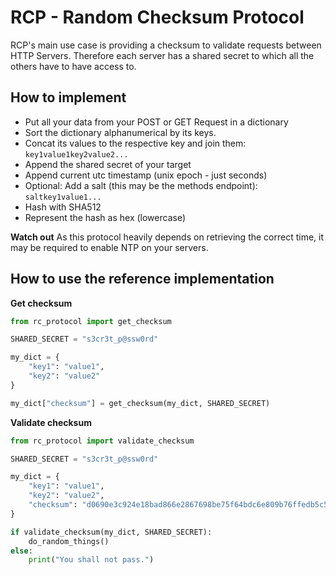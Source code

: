 # RCP - Random Checksum Protocol

RCP's main use case is providing a checksum to validate requests between HTTP Servers. Therefore each server has a shared secret to which all the others have to have access to.

## How to implement
- Put all your data from your POST or GET Request in a dictionary 
- Sort the dictionary alphanumerical by its keys.
- Concat its values to the respective key and join them: `key1value1key2value2...`
- Append the shared secret of your target
- Append current utc timestamp (unix epoch - just seconds)
- Optional: Add a salt (this may be the methods endpoint): `saltkey1value1...`
- Hash with SHA512
- Represent the hash as hex (lowercase)


**Watch out**
As this protocol heavily depends on retrieving the correct time, it may be required to enable NTP on your servers.

## How to use the reference implementation

**Get checksum**

```python
from rc_protocol import get_checksum

SHARED_SECRET = "s3cr3t_p@ssw0rd"

my_dict = {
    "key1": "value1",
    "key2": "value2"
}

my_dict["checksum"] = get_checksum(my_dict, SHARED_SECRET)
```

**Validate checksum**

```python
from rc_protocol import validate_checksum

SHARED_SECRET = "s3cr3t_p@ssw0rd"

my_dict = {
    "key1": "value1",
    "key2": "value2",
    "checksum": "d0690e3c924e18bad866e2867698be75f64bdc6e809b76ffedb5c5095c9fbe15d36636b2df1fc47d2a3f348aea272ffc2fed4dc8ee08e0d13631ef646e1648c4"
}

if validate_checksum(my_dict, SHARED_SECRET):
    do_random_things()
else:
    print("You shall not pass.")
```


